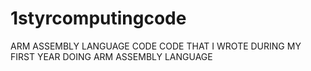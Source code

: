 # 1styrcomputingcode
ARM ASSEMBLY LANGUAGE CODE 
CODE THAT I WROTE DURING MY FIRST YEAR DOING ARM ASSEMBLY LANGUAGE 
